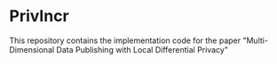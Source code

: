 # PrivIncr
This repository contains the implementation code for the paper "Multi-Dimensional Data Publishing with Local Differential Privacy"
